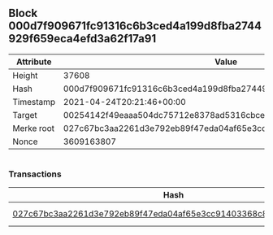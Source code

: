 ## Block 000d7f909671fc91316c6b3ced4a199d8fba2744929f659eca4efd3a62f17a91

Attribute | Value
--- | ---
Height | 37608
Hash | 000d7f909671fc91316c6b3ced4a199d8fba2744929f659eca4efd3a62f17a91
Timestamp | 2021-04-24T20:21:46+00:00
Target | 00254142f49eaaa504dc75712e8378ad5316cbcead634704b3734b6271167cc4
Merke root | 027c67bc3aa2261d3e792eb89f47eda04af65e3cc91403368c8379118547c5ee
Nonce | 3609163807

```

```

### Transactions

Hash | Amount
--- | ---
[027c67bc3aa2261d3e792eb89f47eda04af65e3cc91403368c8379118547c5ee](027c67bc3aa2261d3e792eb89f47eda04af65e3cc91403368c8379118547c5ee.md) | 10.00000000 SKEPTI 
